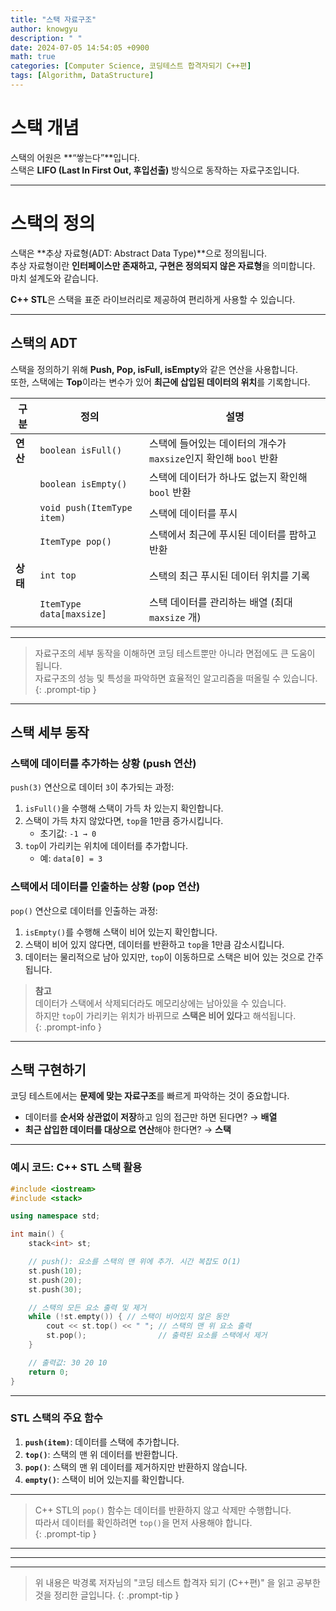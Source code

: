 ```yaml
---
title: "스택 자료구조"
author: knowgyu
description: " "
date: 2024-07-05 14:54:05 +0900
math: true
categories: [Computer Science, 코딩테스트 합격자되기 C++편]
tags: [Algorithm, DataStructure]
---
```


# 스택 개념

스택의 어원은 **“쌓는다”**입니다.  
스택은 **LIFO (Last In First Out, 후입선출)** 방식으로 동작하는 자료구조입니다.

---

# 스택의 정의

스택은 **추상 자료형(ADT: Abstract Data Type)**으로 정의됩니다.  
추상 자료형이란 **인터페이스만 존재하고, 구현은 정의되지 않은 자료형**을 의미합니다. 마치 설계도와 같습니다.

**C++ STL**은 스택을 표준 라이브러리로 제공하여 편리하게 사용할 수 있습니다.

---

## 스택의 ADT

스택을 정의하기 위해 **Push, Pop, isFull, isEmpty**와 같은 연산을 사용합니다.  
또한, 스택에는 **Top**이라는 변수가 있어 **최근에 삽입된 데이터의 위치**를 기록합니다.

| 구분     | 정의                       | 설명                                                             |
| -------- | -------------------------- | ---------------------------------------------------------------- |
| **연산** | `boolean isFull()`         | 스택에 들어있는 데이터의 개수가 `maxsize`인지 확인해 `bool` 반환 |
|          | `boolean isEmpty()`        | 스택에 데이터가 하나도 없는지 확인해 `bool` 반환                 |
|          | `void push(ItemType item)` | 스택에 데이터를 푸시                                             |
|          | `ItemType pop()`           | 스택에서 최근에 푸시된 데이터를 팝하고 반환                      |
| **상태** | `int top`                  | 스택의 최근 푸시된 데이터 위치를 기록                            |
|          | `ItemType data[maxsize]`   | 스택 데이터를 관리하는 배열 (최대 `maxsize` 개)                  |

---

> 자료구조의 세부 동작을 이해하면 코딩 테스트뿐만 아니라 면접에도 큰 도움이 됩니다.  
> 자료구조의 성능 및 특성을 파악하면 효율적인 알고리즘을 떠올릴 수 있습니다.  
{: .prompt-tip }

---

## 스택 세부 동작

### **스택에 데이터를 추가하는 상황 (push 연산)**

`push(3)` 연산으로 데이터 `3`이 추가되는 과정:

1. `isFull()`을 수행해 스택이 가득 차 있는지 확인합니다.  
2. 스택이 가득 차지 않았다면, `top`을 1만큼 증가시킵니다.  
   - 초기값: `-1 → 0`  
3. `top`이 가리키는 위치에 데이터를 추가합니다.  
   - 예: `data[0] = 3`

### **스택에서 데이터를 인출하는 상황 (pop 연산)**

`pop()` 연산으로 데이터를 인출하는 과정:

1. `isEmpty()`를 수행해 스택이 비어 있는지 확인합니다.  
2. 스택이 비어 있지 않다면, 데이터를 반환하고 `top`을 1만큼 감소시킵니다.  
3. 데이터는 물리적으로 남아 있지만, `top`이 이동하므로 스택은 비어 있는 것으로 간주됩니다.

> **참고**  
> 데이터가 스택에서 삭제되더라도 메모리상에는 남아있을 수 있습니다.  
> 하지만 `top`이 가리키는 위치가 바뀌므로 **스택은 비어 있다**고 해석됩니다.  
{: .prompt-info }

---

## 스택 구현하기

코딩 테스트에서는 **문제에 맞는 자료구조**를 빠르게 파악하는 것이 중요합니다.

- 데이터를 **순서와 상관없이 저장**하고 임의 접근만 하면 된다면? → **배열**  
- **최근 삽입한 데이터를 대상으로 연산**해야 한다면? → **스택**

---

### 예시 코드: C++ STL 스택 활용

```cpp
#include <iostream>
#include <stack>

using namespace std;

int main() {
    stack<int> st;

    // push(): 요소를 스택의 맨 위에 추가. 시간 복잡도 O(1)
    st.push(10);
    st.push(20);
    st.push(30);

    // 스택의 모든 요소 출력 및 제거
    while (!st.empty()) { // 스택이 비어있지 않은 동안
        cout << st.top() << " "; // 스택의 맨 위 요소 출력
        st.pop();                // 출력된 요소를 스택에서 제거
    }

    // 출력값: 30 20 10
    return 0;
}
```

---

### STL 스택의 주요 함수

1. **`push(item)`**: 데이터를 스택에 추가합니다.  
2. **`top()`**: 스택의 맨 위 데이터를 반환합니다.  
3. **`pop()`**: 스택의 맨 위 데이터를 제거하지만 반환하지 않습니다.  
4. **`empty()`**: 스택이 비어 있는지를 확인합니다.

---

> C++ STL의 `pop()` 함수는 데이터를 반환하지 않고 삭제만 수행합니다.  
> 따라서 데이터를 확인하려면 `top()`을 먼저 사용해야 합니다.  
{: .prompt-tip }

---
---
---
> 위 내용은 박경록 저자님의 "코딩 테스트 합격자 되기 (C++편)" 을 읽고 공부한 것을 정리한 글입니다.
{: .prompt-tip }

